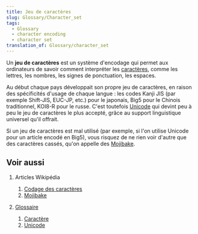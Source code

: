 ```yaml
---
title: Jeu de caractères
slug: Glossary/Character_set
tags:
  - Glossary
  - character encoding
  - character set
translation_of: Glossary/character_set
---
```


Un **jeu de caractères** est un système d'encodage qui permet aux ordinateurs de savoir comment interpréter les [caractères](/fr/docs/Glossary/Character), comme les lettres, les nombres, les signes de ponctuation, les espaces.

Au début chaque pays développait son propre jeu de caractères, en raison des spécificités d'usage de chaque langue : les codes Kanji JIS (par exemple Shift-JIS, EUC-JP, etc.) pour le japonais, Big5 pour le Chinois traditionnel, KOI8-R pour le russe. C'est toutefois [Unicode](/fr/docs/Glossary/Unicode) qui devint peu à peu le jeu de caractères le plus accepté, grâce au support linguistique universel qu'il offrait.

Si un jeu de caractères est mal utilisé (par exemple, si l'on utilise Unicode pour un article encodé en Big5), vous risquez de ne rien voir d'autre que des caractères cassés, qu'on appelle des [Mojibake](https://fr.wikipedia.org/wiki/Mojibake).

## Voir aussi

1. Articles Wikipédia

    1. [Codage des caractères](https://fr.wikipedia.org/wiki/Codage_des_caract%C3%A8res)
    2. [Mojibake](https://fr.wikipedia.org/wiki/Mojibake)

2. [Glossaire](/fr/docs/Glossary)

    1. [Caractère](/fr/docs/Glossary/Character)
    2. [Unicode](/fr/docs/Glossary/Unicode)
